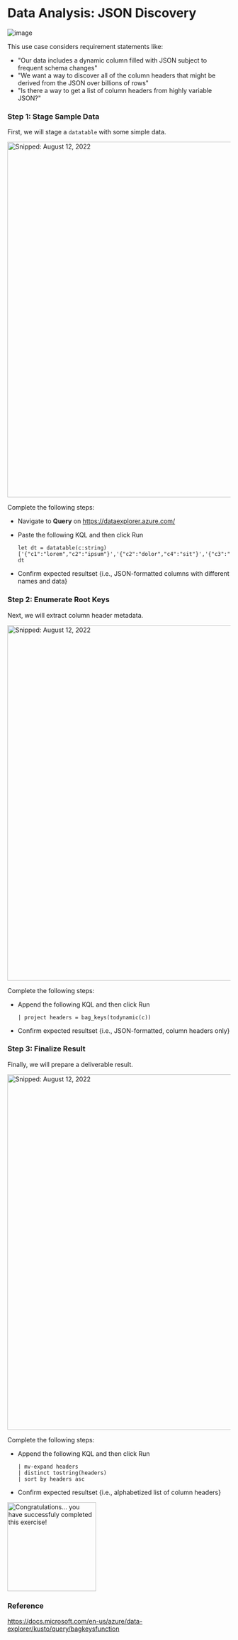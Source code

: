 # Data Analysis: JSON Discovery

![image](https://user-images.githubusercontent.com/44923999/185980410-353cda9e-d0a8-405c-ab1c-409df61e46c4.png)

This use case considers requirement statements like:

* "Our data includes a dynamic column filled with JSON subject to frequent schema changes"
* "We want a way to discover all of the column headers that might be derived from the JSON over billions of rows"
* "Is there a way to get a list of column headers from highly variable JSON?"

### Step 1: Stage Sample Data

First, we will stage a `datatable` with some simple data.

  <img src="https://user-images.githubusercontent.com/44923999/184379741-939e57b0-7ffd-4c32-9f31-833fe06661f3.png" width="800" title="Snipped: August 12, 2022" />

Complete the following steps:

* Navigate to **Query** on https://dataexplorer.azure.com/
* Paste the following KQL and then click Run

  ```
  let dt = datatable(c:string)
  ['{"c1":"lorem","c2":"ipsum"}','{"c2":"dolor","c4":"sit"}','{"c3":"amet"}'];
  dt
  ```

* Confirm expected resultset {i.e., JSON-formatted columns with different names and data}

### Step 2: Enumerate Root Keys

Next, we will extract column header metadata.

  <img src="https://user-images.githubusercontent.com/44923999/184382729-3d241895-74db-484a-8736-7313cc2e6218.png" width="800" title="Snipped: August 12, 2022" />

Complete the following steps:

* Append the following KQL and then click Run

  ```
  | project headers = bag_keys(todynamic(c))
  ```

* Confirm expected resultset {i.e., JSON-formatted, column headers only}

### Step 3: Finalize Result

Finally, we will prepare a deliverable result.

  <img src="https://user-images.githubusercontent.com/44923999/184383036-6b0d6307-0634-40b3-a8f3-182aee304902.png" width="800" title="Snipped: August 12, 2022" />

Complete the following steps:

* Append the following KQL and then click Run

  ```
  | mv-expand headers
  | distinct tostring(headers)
  | sort by headers asc
  ```

* Confirm expected resultset {i.e., alphabetized list of column headers}

<img src="https://user-images.githubusercontent.com/44923999/187472753-de7b0a75-cea5-4ae0-af73-4117b65fa92d.png" width="200" title="Congratulations... you have successfuly completed this exercise!" />

### Reference
https://docs.microsoft.com/en-us/azure/data-explorer/kusto/query/bagkeysfunction
